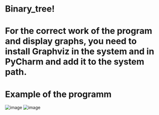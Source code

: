 # Binary_tree!
# For the correct work of the program and display graphs, you need to install Graphviz in the system and in PyCharm and add it to the system path.
# Example of the programm
![image](https://user-images.githubusercontent.com/65559327/180197807-438d5eff-7006-4233-9051-b5420dd8be4d.png)
![image](https://user-images.githubusercontent.com/65559327/180197717-98071996-1d3b-40f1-8d92-7e8c29133375.png)
